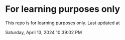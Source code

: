 # For learning purposes only
This repo is for learning purposes only.
Last updated at

Saturday, April 13, 2024 10:39:02 PM

